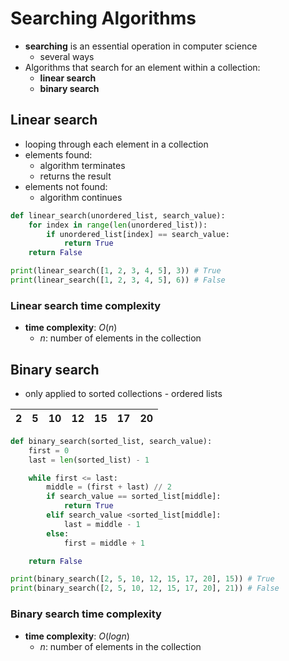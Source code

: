 # Searching Algorithms

- **searching** is an essential operation in computer science
  - several ways
- Algorithms that search for an element within a collection:
  - **linear search**
  - **binary search**

## Linear search
- looping through each element in a collection
- elements found:
  - algorithm terminates
  - returns the result
- elements not found:
  - algorithm continues

```python
def linear_search(unordered_list, search_value):
    for index in range(len(unordered_list)):
        if unordered_list[index] == search_value:
            return True
    return False

print(linear_search([1, 2, 3, 4, 5], 3)) # True
print(linear_search([1, 2, 3, 4, 5], 6)) # False
```

### Linear search time complexity
- **time complexity**: $O(n)$
  - $n$: number of elements in the collection

## Binary search
- only applied to sorted collections - ordered lists


|2|5|10|12|15|17|20|
|--|--|--|--|--|--|--|

```python
def binary_search(sorted_list, search_value):
    first = 0
    last = len(sorted_list) - 1

    while first <= last:
        middle = (first + last) // 2
        if search_value == sorted_list[middle]:
            return True
        elif search_value <sorted_list[middle]:
            last = middle - 1            
        else:
            first = middle + 1

    return False

print(binary_search([2, 5, 10, 12, 15, 17, 20], 15)) # True
print(binary_search([2, 5, 10, 12, 15, 17, 20], 21)) # False
```

### Binary search time complexity
- **time complexity**: $O(log n)$
  - $n$: number of elements in the collection
